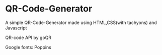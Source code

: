 # QR-Code-Generator

A simple QR-Code-Generator made using HTML,CSS(with tachyons) and Javascript

QR-code API by goQR

Google fonts: Poppins

